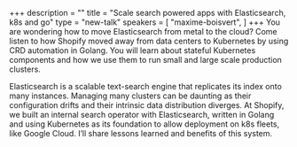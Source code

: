 +++
description = ""
title = "Scale search powered apps with Elasticsearch, k8s and go"
type = "new-talk"
speakers = [
        "maxime-boisvert",
]
+++
You are wondering how to move Elasticsearch from metal to the cloud? Come listen to how Shopify moved away from data centers to Kubernetes by using CRD automation in Golang. You will learn about stateful Kubernetes components and how we use them to run small and large scale production clusters.

Elasticsearch is a scalable text-search engine that replicates its index onto many instances. Managing many clusters can be daunting as their configuration drifts and their intrinsic data distribution diverges. At Shopify, we built an internal search operator with Elasticsearch, written in Golang and using Kubernetes as its foundation to allow deployment on k8s fleets, like Google Cloud. I’ll share lessons learned and benefits of this system.